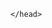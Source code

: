 
<html>
    <head>
        <meta charset="utf-8">
        <title>{{ page.title }}</title>
        
    </head>
</html>
